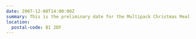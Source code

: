 ```yaml
---
date: 2007-12-08T14:00:00Z
summary: This is the preliminary date for the Multipack Christmas Meal. If you’re interested, add your name to the list so we’ve got an idea of numbers. The venue is bound to change as soon as we can secure a table (or 3) at a restaurant most likely in Birmingham.
location:
  postal-code: B1 2DF
---
```

